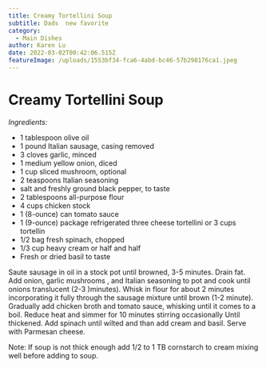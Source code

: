 ```yaml
---
title: Creamy Tortellini Soup
subtitle: Dads  new favorite
category:
  - Main Dishes
author: Karen Lu
date: 2022-03-02T00:42:06.515Z
featureImage: /uploads/1553bf34-fca6-4abd-bc46-57b298176ca1.jpeg
---
```

# Creamy Tortellini Soup

*Ingredients:*

* 1 tablespoon olive oil
* 1 pound Italian sausage, casing removed
* 3 cloves garlic, minced
* 1 medium yellow onion, diced
* 1 cup sliced mushroom, optional
* 2 teaspoons Italian seasoning
* salt and freshly ground black pepper, to taste
* 2 tablespoons all-purpose flour
* 4 cups chicken stock
* 1 (8-ounce) can tomato sauce
* 1 (9-ounce) package refrigerated three cheese tortellini or 3 cups  tortellin
* 1/2 bag fresh spinach, chopped
* 1/3 cup heavy cream or half and half
* Fresh or dried basil to taste

Saute sausage in oil in a stock pot until browned, 3-5 minutes.  Drain fat. Add onion, garlic mushrooms , and Italian seasoning to pot and cook until onions translucent (2-3 )minutes).  Whisk in flour for about 2 minutes incorporating it fully through the sausage mixture until brown (1-2 minute). Gradually add chicken broth and tomato sauce, whisking until it comes to a boil. Reduce heat and simmer for 10 minutes stirring occasionally Until thickened. Add spinach until wilted and than add cream and basil.  Serve with Parmesan cheese.

Note: If soup is not thick enough add 1/2 to 1 TB cornstarch to cream mixing well before adding to soup.